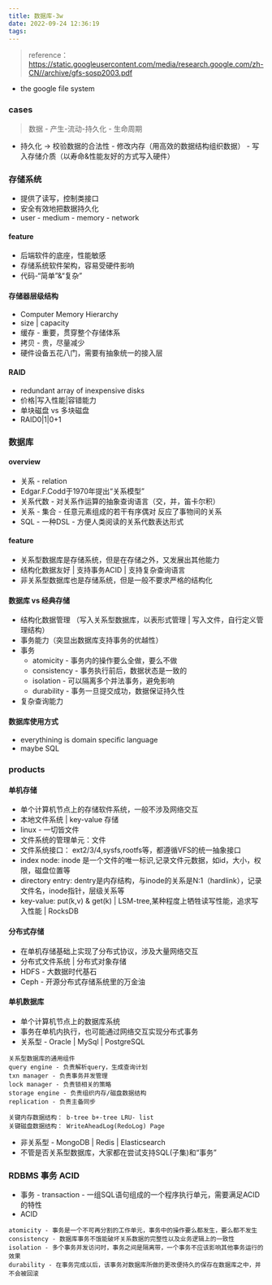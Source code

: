 ```yaml
---
title: 数据库-3w
date: 2022-09-24 12:36:19
tags:
---
```

> reference： https://static.googleusercontent.com/media/research.google.com/zh-CN//archive/gfs-sosp2003.pdf

- the google file system

### cases
> 数据 - 产生-流动-持久化 - 生命周期

- 持久化 -> 校验数据的合法性 - 修改内存（用高效的数据结构组织数据） - 写入存储介质（以寿命&性能友好的方式写入硬件）


### 存储系统
- 提供了读写，控制类接口
- 安全有效地把数据持久化
- user - medium - memory - network

#### feature
- 后端软件的底座，性能敏感
- 存储系统软件架构，容易受硬件影响
- 代码-“简单”&“复杂”

#### 存储器层级结构
- Computer Memory Hierarchy
- size | capacity
- 缓存 - 重要，贯穿整个存储体系
- 拷贝 - 贵，尽量减少
- 硬件设备五花八门，需要有抽象统一的接入层

#### RAID
- redundant array of inexpensive disks
- 价格|写入性能|容错能力
- 单块磁盘 vs 多块磁盘
- RAID0|1|0+1

### 数据库
#### overview
- 关系 - relation
- Edgar.F.Codd于1970年提出“关系模型”
- 关系代数 - 对关系作运算的抽象查询语言（交，并，笛卡尔积）
- 关系 - 集合 - 任意元素组成的若干有序偶对 反应了事物间的关系
- SQL - 一种DSL - 方便人类阅读的关系代数表达形式

#### feature
- 关系型数据库是存储系统，但是在存储之外，又发展出其他能力
- 结构化数据友好 | 支持事务ACID | 支持复杂查询语言
- 非关系型数据库也是存储系统，但是一般不要求严格的结构化

#### 数据库 vs 经典存储
- 结构化数据管理 （写入关系型数据库，以表形式管理 | 写入文件，自行定义管理结构）
- 事务能力（突显出数据库支持事务的优越性）
- 事务
  - atomicity - 事务内的操作要么全做，要么不做
  - consistency - 事务执行前后，数据状态是一致的
  - isolation - 可以隔离多个并法事务，避免影响
  - durability - 事务一旦提交成功，数据保证持久性
- 复杂查询能力

#### 数据库使用方式
- everythining is domain specific language
- maybe SQL

### products
#### 单机存储
- 单个计算机节点上的存储软件系统，一般不涉及网络交互
- 本地文件系统 | key-value 存储
- linux - 一切皆文件
- 文件系统的管理单元：文件
- 文件系统接口： ext2/3/4,sysfs,rootfs等，都遵循VFS的统一抽象接口
- index node: inode 是一个文件的唯一标识,记录文件元数据，如id，大小，权限，磁盘位置等
- directory entry: dentry是内存结构，与inode的关系是N:1（hardlink），记录文件名，inode指针，层级关系等
- key-value: put(k,v) & get(k)  |  LSM-tree,某种程度上牺牲读写性能，追求写入性能 | RocksDB

#### 分布式存储
- 在单机存储基础上实现了分布式协议，涉及大量网络交互
- 分布式文件系统 | 分布式对象存储
- HDFS - 大数据时代基石
- Ceph - 开源分布式存储系统里的万金油


#### 单机数据库
- 单个计算机节点上的数据库系统
- 事务在单机内执行，也可能通过网络交互实现分布式事务
- 关系型 - Oracle | MySql | PostgreSQL
```
关系型数据库的通用组件
query engine - 负责解析query，生成查询计划
txn manager - 负责事务并发管理
lock manager - 负责锁相关的策略
storage engine - 负责组织内存/磁盘数据结构
replication - 负责主备同步

关键内存数据结构： b-tree b+-tree LRU- list
关键磁盘数据结构： WriteAheadLog(RedoLog) Page
```
- 非关系型 - MongoDB | Redis | Elasticsearch
- 不管是否关系型数据库，大家都在尝试支持SQL(子集)和“事务”


### RDBMS 事务 ACID
- 事务 - transaction - 一组SQL语句组成的一个程序执行单元，需要满足ACID的特性
- ACID
```
atomicity - 事务是一个不可再分割的工作单元，事务中的操作要么都发生，要么都不发生
consistency - 数据库事务不饿能破坏关系数据的完整性以及业务逻辑上的一致性
isolation - 多个事务并发访问时，事务之间是隔离带，一个事务不应该影响其他事务运行的效果
durability - 在事务完成以后，该事务对数据库所做的更改便持久的保存在数据库之中，并不会被回滚
```